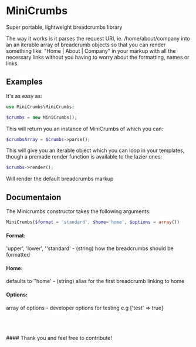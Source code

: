 # MiniCrumbs
Super portable, lightweight breadcrumbs library

The way it works is it parses the request URI, ie. /home/about/company into an an iterable array of breadcrumb objects
so that you can render something like: "Home | About | Company" in your markup with all the necessary links without you
having to worry about the formatting, names or links.

## Examples

It's as easy as:

```php
use MiniCrumbs\MiniCrumbs;

$crumbs = new MiniCrumbs();
```

This will return you an instance of MiniCrumbs of which you can:

```php
$crumbsArray = $crumbs->parse();
```

This will give you an iterable object which you can loop in your templates, 
though a premade render function is available to the lazier ones:

```php
$crumbs->render();
```

Will render the default breadcrumbs markup

## Documentaion

The Minicrumbs constructor takes the following arguments:
```php
MiniCrumbs($format = 'standard', $home='home', $options = array())
```

#### Format: 
'upper', 'lower', ''standard' - (string) how the breadcrumbs should be formatted

#### Home: 
defaults to ''home' - (string) alias for the first breadcrumb linking to home

#### Options:
array of options - developer options for testing e.g ['test' => true]

<br>
<br>
<br>
#### Thank you and feel free to contribute!
